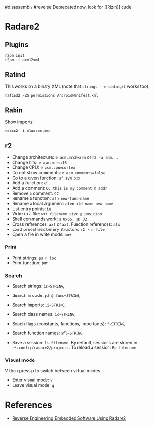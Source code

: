 #disassembly #reverse 
Deprecated now, look for [[Rizin]] dude
# Radare2

## Plugins

```
r2pm init
r2pm -i axml2xml
```

## Rafind

This works on a binary XML (note that `strings --encoding=l` works too):
```
rafind2 -ZS permissions AndroidManifest.xml
```

## Rabin

Show imports:
```
rabin2 -i classes.dex
```

## r2

- Change architecture: `e asm.arch=arm` or `r2 -a arm...`
- Change bits: `e asm.bits=16`
- Change CPU: `e asm.cpu=cortex`
- Do not show comments: `e asm.comments=false`
- Go to a given function: `sf sym.xxx`
- Add a function: af ...
- Add a comment: `CC this is my comment @ addr`
- Remove a comment: `CC-`
- Rename a function: `afn new-func-name`
- Rename a local argument: `afvn old-name new-name`
- List entry points: `ie`
- Write to a file: `wtf filename size @ position`
- Shell commands work: `s 0x65; pD 32`
- Cross references: `axf` or `axt`. Function references: `afx`
- Load predefined binary structure: `r2 -nn file`
- Open a file in write mode: `oo+`

### Print

- Print strings: `ps @ loc`
- Print function: `pdf`

### Search


- Search strings: `iz~STRING`,
- Search in code: `pd @ func~STRING`,
- Search imports: `ii~STRING`,
- Search class names: `ic~STRING`,
- Seach flags (constants, functions, importants): `f~STRING`,
- Search function names: `afl~STRING`

- Save a session: `Ps filename`. By default, sessions are stored in `~/.config/radare2/projects`. To reload a session: `Po filename`


### Visual mode

V then press p to switch between virtual modes

- Enter visual mode: `V`
- Leave visual mode: `q`


# References

- [Reverse Engineering Embedded Software Using Radare2](http://radare.org/get/r2embed-auckland2015.pdf)